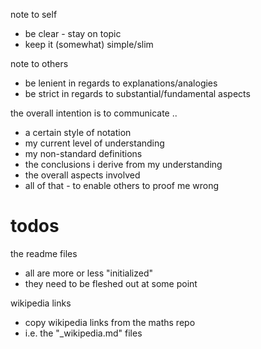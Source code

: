 
note to self
- be clear - stay on topic
- keep it (somewhat) simple/slim

note to others
- be lenient in regards to explanations/analogies
- be strict in regards to substantial/fundamental aspects

the overall intention is to communicate ..
- a certain style of notation
- my current level of understanding
- my non-standard definitions
- the conclusions i derive from my understanding
- the overall aspects involved
- all of that - to enable others to proof me wrong

# todos

the readme files
- all are more or less "initialized"
- they need to be fleshed out at some point

wikipedia links
- copy wikipedia links from the maths repo
- i.e. the "_wikipedia.md" files
